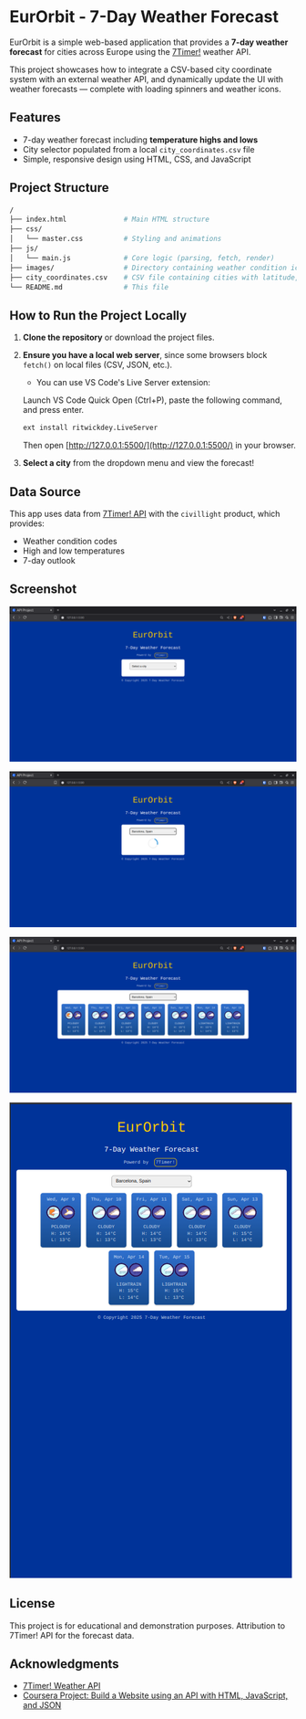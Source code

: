 # EurOrbit - 7-Day Weather Forecast

EurOrbit is a simple web-based application that provides a **7-day weather forecast** for cities across Europe using the [7Timer!](http://www.7timer.info/doc.php?lang=en) weather API.

This project showcases how to integrate a CSV-based city coordinate system with an external weather API, and dynamically update the UI with weather forecasts — complete with loading spinners and weather icons.

## Features

- 7-day weather forecast including **temperature highs and lows**
- City selector populated from a local `city_coordinates.csv` file
- Simple, responsive design using HTML, CSS, and JavaScript

## Project Structure

```bash
/
├── index.html              # Main HTML structure
├── css/
│   └── master.css          # Styling and animations
├── js/
│   └── main.js             # Core logic (parsing, fetch, render)
├── images/                 # Directory containing weather condition icons (images)
├── city_coordinates.csv    # CSV file containing cities with latitude, longitude, and country
└── README.md               # This file
```

## How to Run the Project Locally

1. **Clone the repository** or download the project files.

2. **Ensure you have a local web server**, since some browsers block `fetch()` on local files (CSV, JSON, etc.).

   - You can use VS Code's Live Server extension:

   Launch VS Code Quick Open (Ctrl+P), paste the following command, and press enter.

   ```bash
   ext install ritwickdey.LiveServer
   ```

     Then open [http://127.0.0.1:5500/](http://127.0.0.1:5500/) in your browser.

3. **Select a city** from the dropdown menu and view the forecast!

## Data Source

This app uses data from [7Timer! API](http://www.7timer.info/doc.php?lang=en) with the `civillight` product, which provides:

- Weather condition codes
- High and low temperatures
- 7-day outlook

## Screenshot

![Screenshot of landing page](images/screenshots//home.png)

![Screenshot of the loading spinner](./images/screenshots//loading-spinner.png)

![Screenshot of the weather forecast for a chosen city](images/screenshots//forecast.png)

![Screenshot of the weather forecast in a small screen](images/screenshots//small-screen.png)

## License

This project is for educational and demonstration purposes. Attribution to 7Timer! API for the forecast data.

## Acknowledgments

- [7Timer! Weather API](http://www.7timer.info/)
- [Coursera Project: Build a Website using an API with HTML, JavaScript, and JSON](https://www.coursera.org/learn/showcase-build-a-website-api-html-javascript-json/)

